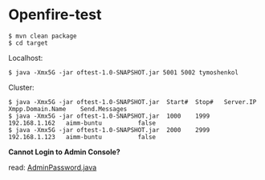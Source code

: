# Openfire-test

    $ mvn clean package
    $ cd target

Localhost:

    $ java -Xmx5G -jar oftest-1.0-SNAPSHOT.jar 5001 5002 tymoshenkol
   
Cluster:

    $ java -Xmx5G -jar oftest-1.0-SNAPSHOT.jar  Start#  Stop#   Server.IP       Xmpp.Domain.Name    Send.Messages
    $ java -Xmx5G -jar oftest-1.0-SNAPSHOT.jar  1000    1999    192.168.1.162   aimm-buntu          false
    $ java -Xmx5G -jar oftest-1.0-SNAPSHOT.jar  2000    2999    192.168.1.123   aimm-buntu          false

**Cannot Login to Admin Console?**

read: [AdminPassword.java](src/test/java/com/test/AdminPassword.java)